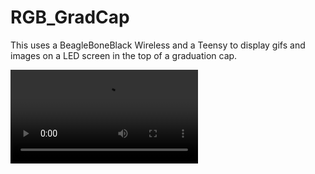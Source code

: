# RGB_GradCap

This uses a BeagleBoneBlack Wireless and a Teensy to display gifs and images on a LED screen in the top of a graduation cap.

![Demo](https://github.com/gottlism/RGB_GradCap/blob/master/RGB_GradCap/IMG_2957%20(1).mp4)
